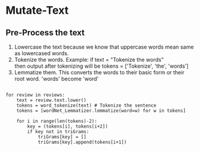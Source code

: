# Mutate-Text

## Pre-Process the text

1. Lowercase the text because we know that uppercase words mean same as lowercased words.
2. Tokenize the words.
  Example:
    if text = "Tokenize the words" </br>
    then output after tokenizing will be tokens = ['Tokenize', 'the', 'words']
3. Lemmatize them. This converts the words to their basic form or their root word. 'words' become 'word'

```

for review in reviews:
    text = review.text.lower()
    tokens = word_tokenize(text) # Tokenize the sentence
    tokens = [wordNet_Lemmatizer.lemmatize(word=w) for w in tokens]

    for i in range(len(tokens)-2):
        key = (tokens[i], tokens[i+2])
        if key not in triGrams:
            triGrams[key] = []
            triGrams[key].append(tokens[i+1])

```
